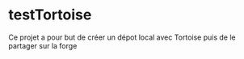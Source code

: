 # testTortoise
Ce projet a pour but de créer un dépot local avec Tortoise puis de le partager sur la forge
